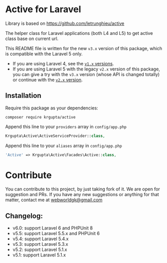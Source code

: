 Active for Laravel
======
Library is based on https://github.com/letrunghieu/active

The helper class for Laravel applications (both L4 and L5) to get active class base on current url.

This README file is written for the new `v3.x` version of this package, which is compatible with the Laravel 5 only.

  * If you are using Laravel 4, see the [`v1.x` versions](https://github.com/krguptaa/active/tree/v1.x).
  * If you are using Laravel 5 with the legacy `v2.x` version of this package, you can give a try with the `v3.x` version (whose API is changed totally) or continue with the [`v2.x` version](https://github.com/krguptaa/active/tree/v2.x).

## Installation

Require this package as your dependencies:

```
composer require krgupta/active
```

Append this line to your `providers` array in `config/app.php`

```php
Krgupta\Active\ActiveServiceProvider::class,
```

Append this line to your `aliases` array in `config/app.php`

```php
'Active' => Krgupta\Active\Facades\Active::class,
```

# Contribute
You can contribute to this project, by just taking fork of it. We are open for suggestion and PRs. If you have any new suggestions or anything for that matter, contact me at webworldgk@gmail.com

## Changelog:

* v6.0: support Laravel 6 and PHPUnit 8
* v5.5: support Laravel 5.5.x and PHPUnit 6
* v5.4: support Laravel 5.4.x
* v5.3: support Laravel 5.3.x
* v5.2: support Laravel 5.1.x
* v5.1: support Laravel 5.1.x
